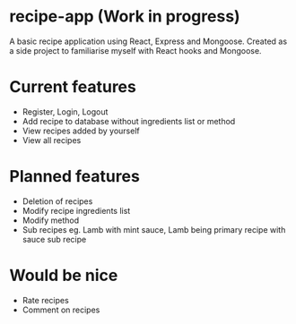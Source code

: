 # recipe-app (Work in progress)

A basic recipe application using React, Express and Mongoose. Created as a side project to familiarise myself with React hooks and Mongoose.

# Current features
- Register, Login, Logout
- Add recipe to database without ingredients list or method 
- View recipes added by yourself
- View all recipes

# Planned features
- Deletion of recipes
- Modify recipe ingredients list
- Modify method 
- Sub recipes eg. Lamb with mint sauce, Lamb being primary recipe with sauce sub recipe

# Would be nice
- Rate recipes
- Comment on recipes
